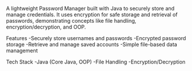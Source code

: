 A lightweight Password Manager built with Java to securely store and manage credentials. It uses encryption for safe storage and retrieval of passwords, demonstrating concepts like file handling, encryption/decryption, and OOP.

Features
-Securely store usernames and passwords
-Encrypted password storage
-Retrieve and manage saved accounts
-Simple file-based data management

Tech Stack
-Java (Core Java, OOP)
-File Handling
-Encryption/Decryption
